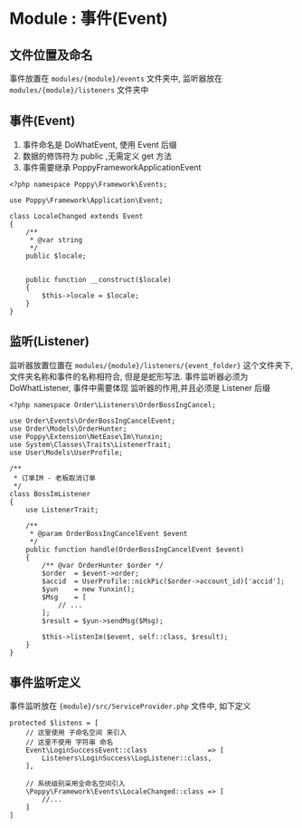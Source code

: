 # Module : 事件(Event)

## 文件位置及命名

事件放置在 `modules/{module}/events` 文件夹中, 监听器放在
`modules/{module}/listeners` 文件夹中

## 事件(Event)

1.  事件命名是 DoWhatEvent, 使用 Event 后缀
2.  数据的修饰符为 public ,无需定义 get 方法
3.  事件需要继承 PoppyFrameworkApplicationEvent

```
<?php namespace Poppy\Framework\Events;

use Poppy\Framework\Application\Event;

class LocaleChanged extends Event
{
    /**
     * @var string
     */
    public $locale;


    public function __construct($locale)
    {
        $this->locale = $locale;
    }
}
```

## 监听(Listener)

监听器放置位置在 `modules/{module}/listeners/{event_folder}`
这个文件夹下, 文件夹名称和事件的名称相符合,
但是是蛇形写法. 事件监听器必须为 DoWhatListener, 事件中需要体现 监听器的作用,并且必须是 Listener 后缀

```
<?php namespace Order\Listeners\OrderBossIngCancel;

use Order\Events\OrderBossIngCancelEvent;
use Order\Models\OrderHunter;
use Poppy\Extension\NetEase\Im\Yunxin;
use System\Classes\Traits\ListenerTrait;
use User\Models\UserProfile;

/**
 * 订单IM - 老板取消订单
 */
class BossImListener
{
    use ListenerTrait;

    /**
     * @param OrderBossIngCancelEvent $event
     */
    public function handle(OrderBossIngCancelEvent $event)
    {
        /** @var OrderHunter $order */
        $order  = $event->order;
        $accid  = UserProfile::nickPic($order->account_id)['accid'];
        $yun    = new Yunxin();
        $Msg    = [
            // ...
        ];
        $result = $yun->sendMsg($Msg);

        $this->listenIm($event, self::class, $result);
    }
}
```

## 事件监听定义

事件监听放在 `{module}/src/ServiceProvider.php` 文件中, 如下定义

``` {.php}
protected $listens = [
    // 这里使用 子命名空间 来引入
    // 这里不使用 字符串 命名
    Event\LoginSuccessEvent::class               => [
        Listeners\LoginSuccess\LogListener::class,
    ],

    // 系统级别采用全命名空间引入
    \Poppy\Framework\Events\LocaleChanged::class => [
        //...
    ]
]
```
